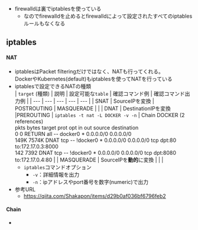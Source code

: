 - firewalldは裏でiptablesを使っている
  - なのでfirewalldを止めるとfirewalldによって設定されたすべてのiptablesルールもなくなる

## iptables
#### NAT
- iptablesはPacket filteringだけではなく、NATも行ってくれる。  
  DockerやKubernetes(default)もiptablesを使ってNATを行っている
- iptablesで設定できるNATの種類  
  | `target` (種類) | 説明 | 設定可能な`table` | 確認コマンド例 | 確認コマンド出力例 |
  | --- | --- | --- | --- | --- |
  | SNAT | SourceIPを変換 | POSTROUTING | MASQUERADE | |
  | DNAT | DestinationIPを変換 |PREROUTING | `iptables -t nat -L DOCKER -v -n` | Chain DOCKER (2 references)<br> pkts bytes target     prot opt in     out     source               destination<br>    0     0 RETURN     all  --  docker0 *       0.0.0.0/0            0.0.0.0/0<br> 149K 7574K DNAT       tcp  --  !docker0 *       0.0.0.0/0            0.0.0.0/0            tcp dpt:80 to:172.17.0.3:8000<br>  142  7392 DNAT       tcp  --  !docker0 *       0.0.0.0/0            0.0.0.0/0            tcp dpt:8080 to:172.17.0.4:80 |
  | MASQUERADE | SourceIPを**動的**に変換 |  | |
  - `iptables`コマンドオプション
    - `-v`：詳細情報を出力
    - `-n`：ipアドレスやport番号を数字(numeric)で出力
- 参考URL
  - https://qiita.com/Shakapon/items/d29b0af036bf6796feb2
#### Chain
- 